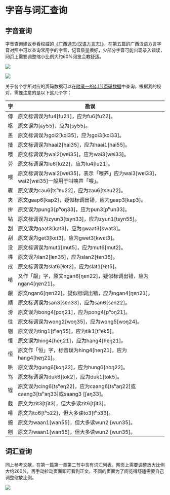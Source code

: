 # 字音与词汇查询

## 字音查询

字音查询建议参看权威的[《广西通志(汉语方言志)》](http://lib.gxdqw.com/file-a88-1.html)，在第五篇的广西汉语方言字音对照中可以查询常用字的字音，记音质量很好，少部分字音可能出现录入错误，网页上需要调整缩小比例大约60%阅览会教舒适。

![](http://wx3.sinaimg.cn/large/69144085gy1fyw7latcozj21h10pe0xs.jpg)

![](http://wx3.sinaimg.cn/large/69144085gy1fyw7lbnygdj20o215b7aa.jpg)

关于各个字所对应的页码数据可以在[附录一的4.1节页码数据](https://leimaau.github.io/book/appendix1/appendix4.1.html)中查询。根据我的校对，需要注意的是以下这几个字：

字 | 勘误
---|---
傅 | 原文标调误为fu4[fu21]，应为fu6[fu22]。
枢 | 原文误为[ɕy55]，应为[sy55]。
盖 | 原文标调误为goi2[kɔi35]，应为goi3[kɔi33]。
揩 | 原文标调误为haai2[hai35]，应为haai1[hai55]。
喂 | 原文标调误为wai2[wɐi35]，应为wai3[wɐi33]。
劳 | 原文标调误为lu6[lu22]，应为lu4[lu21]。
喂 | 原文标调误为wai2[wɐi35]，表示「喂养」应为wai3[wɐi33]，wai2[wɐi35]一般用于叫唤声「喂」。
骤 | 原文误为cau6[tsʰɐu22]，应为zau6[tsɐu22]。
夹 | 原文gaap6[kap2]，疑似标调出错，应为gaap3[kap3]。
拚 | 原文误为pung3[pʰoŋ33]，应为pun3[pʰun33]。
钻 | 原文标调误为zyun3[tsyn33]，应为zyun1[tsyn55]。
刮 | 原文误为gaat3[kat3]，应为gwaat3[kwat3]。
刮 | 原文误为get3[kɛt3]，应为gwet3[kwɛt3]。
没 | 原文标调误为mut1[mut5]，应为mut6[mut2]。
榫 | 原文误为lan2[lɐn35]，应为slan2[ɬɐn35]。
戌 | 原文标调误为slat6[ɬɐt2]，应为slat1[ɬɐt5]。
啃 | 又作「龈」字，原文ngan6[ŋɐn22]，疑似标调出错，应为ngan4[ŋɐn21]。
龈 | 原文ngan6[ŋɐn22]，疑似标调出错，应为ngan4[ŋɐn21]。
顺 | 原文标调误为san3[sɐn33]，应为san6[sɐn22]。
滂 | 原文误为bong4[pɔŋ21]，应为pong4[pʰɔŋ21]。
往 | 原文标调误为wong2[wɔŋ35]，应为wong5[wɔŋ24]。
剔 | 原文误为ting1[tʰeŋ55]，应为tik1[tʰek5]。
恒 | 原文误为hing4[heŋ21]，应为hang4[hɐŋ21]。
恒 | 原文作「恒」字，标音误为hing4[heŋ21]，应为hang4[hɐŋ21]。
哄 | 原文误为gung6[koŋ22]，应为hung6[hoŋ22]。
笃 | 原文标调误为duk6[tok2]，应为duk1[tok5]。
锃 | 原文误为cing6[tsʰeŋ22]，应为caang6[tsʰaŋ22]或caang3[tsʰaŋ33]或saang3 [ʃaŋ33]。
截 | 原文为zit3[tʃit3]，但大多读zit6[tʃit3]。
唾 | 原文为to6[tʰɔ22]，但大多读to3[tʰɔ33]。
豌 | 原文为waan1[wan55]，但大多读wun2 [wun35]。
剜 | 原文为waan1[wan55]，但大多读wun2 [wun35]。

## 词汇查询

同上参考文献，在第一篇第一章第二节中含有词汇列表。网页上需要调整放大比例大约260%，再手动拉动页面即可看到正文，不同的页面为了阅览得舒适需要自己调整缩放比例。

![](http://wx4.sinaimg.cn/large/69144085gy1fyw7l7cquij21gu0oxjw4.jpg)



